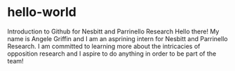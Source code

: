 # hello-world
Introduction to Github for Nesbitt and Parrinello Research
Hello there! My name is Angele Griffin and I am an asprining intern for Nesbitt and Parrinello Research. I am committed to learning more about the intricacies of opposition research and I aspire to do anything in order to be part of the team!
